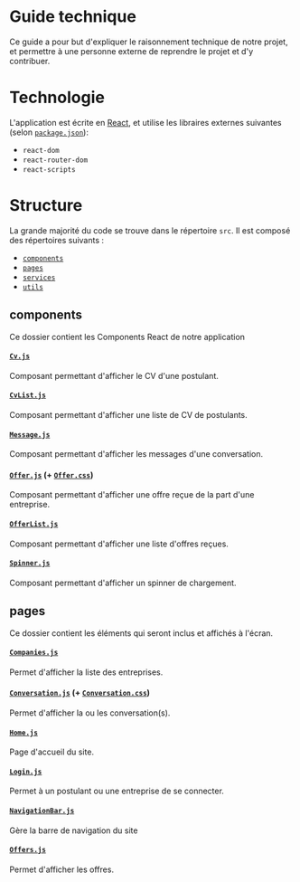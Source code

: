 # Guide technique
Ce guide a pour but d'expliquer le raisonnement technique de notre projet, et permettre à une personne externe de reprendre le projet et d'y contribuer.

# Technologie
L'application est écrite en [React](https://fr.reactjs.org/), et utilise les libraires externes suivantes (selon [```package.json```](package.json)): 
 - ```react-dom```
 - ```react-router-dom```
 - ```react-scripts```

# Structure
La grande majorité du code se trouve dans le répertoire ```src```. Il est composé des répertoires suivants :
 - [```components```](src/components)
 - [```pages```](src/pages)
 - [```services```](src/services)
 - [```utils```](src/utils)

## components
Ce dossier contient les Components React de notre application
#### [```Cv.js```](src/components/Cv.js)
Composant permettant d'afficher le CV d'une postulant.

#### [```CvList.js```](src/components/CvList.js)
Composant permettant d'afficher une liste de CV de postulants.

#### [```Message.js```](src/components/Message.js)
Composant permettant d'afficher les messages d'une conversation.

#### [```Offer.js```](src/components/Offer.js) (+ [```Offer.css```](src/components/Offer.css))
Composant permettant d'afficher une offre reçue de la part d'une entreprise.

#### [```OfferList.js```](src/components/OfferList.js)
Composant permettant d'afficher une liste d'offres reçues.

#### [```Spinner.js```](src/components/Spinner.js)
Composant permettant d'afficher un spinner de chargement.

## pages
Ce dossier contient les éléments qui seront inclus et affichés à l'écran.
#### [```Companies.js```](src/pages/Companies.js)
Permet d'afficher la liste des entreprises.
#### [```Conversation.js```](src/pages/Conversation.js) (+ [```Conversation.css```](src/pages/Conversation.css))
Permet d'afficher la ou les conversation(s).
#### [```Home.js```](src/pages/Home.js)
Page d'accueil du site.
#### [```Login.js```](src/pages/Login.js)
Permet à un postulant ou une entreprise de se connecter.
#### [```NavigationBar.js```](src/pages/NavigationBar.js)
Gère la barre de navigation du site
#### [```Offers.js```](src/pages/Offers.js)
Permet d'afficher les offres.
